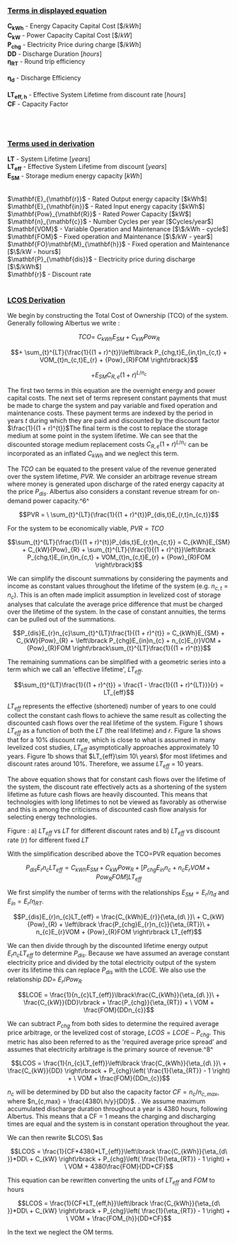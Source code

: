 
<h3><u> Terms in displayed equation </u></h3>

$\mathbf{C}_{\mathbf{kWh}}$        -       Energy Capacity Capital Cost             [$\$/kWh$]
<br>
$\mathbf{C}_{\mathbf{kW}}$         -       Power Capacity Capital Cost              [$\$/kW$]
<br>
$\mathbf{P}_{\mathbf{chg}}$        -       Electricity Price during charge          [$\$/kWh$]
<br>
$\mathbf{DD}$                      -       Discharge Duration                       [$hours$]
<br>
$\mathbf{\eta}_{\mathbf{RT}}$      -       Round trip efficiency                    
<br>
$\mathbf{\eta}_{\mathbf{d}}$       -       Discharge Efficiency                     
<br>
$\mathbf{L}\mathbf{T}_{\mathbf{eff,h}}$ -  Effective System Lifetime from discount rate [$hours$]
<br>
$\mathbf{CF}$                        -     Capacity Factor                          


<br>
<br>


<h3><u> Terms used in derivation </u></h3>

$\mathbf{LT}$                    -         System Lifetime                          [$years$]
<br>
$\mathbf{L}\mathbf{T}_{\mathbf{eff}}$   -  Effective System Lifetime from discount  [$years$]
<br>
$\mathbf{E}_{\mathbf{SM}}$             -   Storage medium energy capacity           [$kWh$]

<br>
$\mathbf{E}_{\mathbf{r}}$              -   Rated Output energy capacity             [$kWh$]

<br>
$\mathbf{E}_{\mathbf{in}}$             -   Rated Input energy capacity              [$kWh$]

<br>
$\mathbf{Pow}_{\mathbf{R}}$            -   Rated Power Capacity                     [$kW$]

<br>
$\mathbf{n}_{\mathbf{c}}$              -   Number Cycles per year                   [$Cycles/year$]

<br>
$\mathbf{VOM}$                         -   Variable Operation and Maintenance       [$\$/kWh - cycle$]

<br>
$\mathbf{FOM}$                         -   Fixed operation and Maintenance          [$\$/kW - year$]

<br>
$\mathbf{FO}\mathbf{M}_{\mathbf{h}}$   -   Fixed operation and Maintenance          [$\$/kW - hours$]

<br>
$\mathbf{P}_{\mathbf{dis}}$            -   Electricity price during discharge       [$\$/kWh$]

<br>
$\mathbf{r}$                           -   Discount rate                            


<br>
<br>

<h3><u> LCOS Derivation </u></h3>

We begin by constructing
the Total Cost of Ownership (TCO) of the system. Generally following
Albertus we write :

$$TCO = \ C_{kWh}E_{SM} + C_{kW}{Pow}_{R}$$

$$+ \sum_{t}^{LT}{\frac{1}{(1 + r)^{t}}\left\lbrack P_{chg,t}E_{in,t}n_{c,t} + VOM_{t}n_{c,t}E_{r} + {Pow}_{R}FOM \right\rbrack}$$

$$+ E_{SM}C_{R,e}(1 + r)^{L/n_{c}}$$

The first two terms in this equation are the overnight energy and power
capital costs. The next set of terms represent constant payments that
must be made to charge the system and pay variable and fixed operation
and maintenance costs. These payment terms are indexed by the period in
years $t$ during which they are paid and discounted by the discount
factor $\frac{1}{(1 + r)^{t}}$The final term is the cost to replace the
storage medium at some point in the system lifetime. We can see that the
discounted storage medium replacement costs $C_{R,e}(1 + r)^{L/n_{c}}$
can be incorporated as an inflated $C_{kWh}$ and we neglect this term.

The $TCO$ can be equated to the present value of the revenue generated
over the system lifetime, $PVR$. We consider an arbitrage revenue stream
where money is generated upon discharge of the rated energy capacity at
the price $P_{dis}$. Albertus also considers a constant revenue stream
for on-demand power capacity.^6^

$$PVR = \ \sum_{t}^{LT}{\frac{1}{(1 + r)^{t}}P_{dis,t}E_{r,t}n_{c,t}}$$

For the system to be economically viable, $PVR = TCO$

$$\sum_{t}^{LT}{\frac{1}{(1 + r)^{t}}P_{dis,t}E_{r,t}n_{c,t}} = C_{kWh}E_{SM} + C_{kW}{Pow}_{R} + \sum_{t}^{LT}{\frac{1}{(1 + r)^{t}}\left\lbrack P_{chg,t}E_{in,t}n_{c,t} + VOM_{t}n_{c,t}E_{r} + {Pow}_{R}FOM \right\rbrack}$$

We can simplify the discount summations by considering the payments and
income as constant values throughout the lifetime of the system (e.g.
$n_{c,t} = n_{c}$). This is an often made implicit assumption in
levelized cost of storage analyses that calculate the average price
difference that must be charged over the lifetime of the system. In the
case of constant annuities, the terms can be pulled out of the
summations.

$$P_{dis}E_{r}n_{c}\sum_{t}^{LT}\frac{1}{(1 + r)^{t}} = C_{kWh}E_{SM} + C_{kW}{Pow}_{R} + \left\lbrack P_{chg}E_{in}n_{c} + n_{c}E_{r}VOM + {Pow}_{R}FOM \right\rbrack\sum_{t}^{LT}\frac{1}{(1 + r)^{t}}$$

The remaining summations can be simplified with a geometric series into
a term which we call an 'effective lifetime', $LT_{eff}$.

$$\sum_{t}^{LT}\frac{1}{(1 + r)^{t}} = \frac{1 - \frac{1}{(1 + r)^{LT}}}{r} = LT_{eff}$$

$LT_{eff}$ represents the effective (shortened) number of years to one
could collect the constant cash flows to achieve the same result as
collecting the discounted cash flows over the real lifetime of the
system. Figure 1 shows $LT_{eff}$ as a function of both the $LT$ (the
real lifetime) and $r$. Figure 1a shows that for a 10% discount rate,
which is close to what is assumed in many levelized cost studies,
$LT_{eff}$ asymptotically approaches approximately 10 years. Figure 1b
shows that $LT_{eff}\sim 10\ years\ $for most lifetimes and discount
rates around 10%. Therefore, we assume $LT_{eff}$ = 10 years.

The above equation shows that for constant cash flows over the lifetime
of the system, the discount rate effectively acts as a shortening of the
system lifetime as future cash flows are heavily discounted. This means
that technologies with long lifetimes to not be viewed as favorably as
otherwise and this is among the criticisms of discounted cash flow
analysis for selecting energy technologies.


Figure : a) $LT_{eff}$ vs $LT$ for different discount rates and b)
$LT_{eff}$ vs discount rate (r) for different fixed $LT$

With the simplification described above the TCO=PVR equation becomes

$$P_{dis}E_{r}n_{c}LT_{eff} = C_{kWh}E_{SM} + C_{kW}{Pow}_{R} + \left\lbrack P_{chg}E_{in}n_{c} + n_{c}E_{r}VOM + {Pow}_{R}FOM \right\rbrack LT_{eff}$$

We first simplify the number of terms with the relationships
$E_{SM} = E_{r}/\eta_{d}$ and $E_{in} = E_{r}/\eta_{RT}$.

$$P_{dis}E_{r}n_{c}LT_{eff} = \frac{C_{kWh}E_{r}}{\eta_{d\ }}\  + C_{kW}{Pow}_{R} + \left\lbrack \frac{P_{chg}E_{r}n_{c}}{\eta_{RT}}\  + n_{c}E_{r}VOM + {Pow}_{R}FOM \right\rbrack LT_{eff}$$

We can then divide through by the discounted lifetime energy output
$E_{r}n_{c}LT_{eff}$ to determine $P_{dis}$. Because we have assumed an
average constant electricity price and divided by the total electricity
output of the system over its lifetime this can replace $P_{dis}$ with
the LCOE. We also use the relationship $DD = \ E_{r}/{Pow}_{R}$

$$LCOE = \frac{1}{n_{c}LT_{eff}}\lbrack\frac{C_{kWh}}{\eta_{d\ }}\  + \frac{C_{kW}}{DD}\rbrack + \frac{P_{chg}}{\eta_{RT}} + \ VOM + \frac{FOM}{DDn_{c}}$$

We can subtract $P_{chg}$ from both sides to determine the required
average price arbitrage, or the levelized cost of storage,
$LCOS = {LCOE - P}_{chg}$. This metric has also been referred to as the
'required average price spread' and assumes that electricity arbitrage
is the primary source of revenue.^8^

$$LCOS = \frac{1}{n_{c}LT_{eff}}\left\lbrack \frac{C_{kWh}}{\eta_{d\ }}\  + \frac{C_{kW}}{DD} \right\rbrack + P_{chg}\left( \frac{1}{\eta_{RT}} - 1 \right) + \ VOM + \frac{FOM}{DDn_{c}}$$

$n_{c}$ will be determined by DD but also the capacity factor
$CF = n_{c}/n_{c,max}$, where $n_{c,max} = \frac{4380\ h/y}{DD}$. . We
assume maximum accumulated discharge duration throughout a year is 4380
hours, following Albertus. This means that a CF = 1 means the charging
and discharging times are equal and the system is in constant operation
throughout the year.

We can then rewrite $LCOS\ $as

$$LCOS = \frac{1}{CF*4380*LT_{eff}}\left\lbrack \frac{C_{kWh}}{\eta_{d\ }}*DD\  + C_{kW} \right\rbrack + P_{chg}\left( \frac{1}{\eta_{RT}} - 1 \right) + \ VOM + 4380\frac{FOM}{DD*CF}$$

This equation can be rewritten converting the units of $LT_{eff}$ and
$FOM$ to hours

$$LCOS = \frac{1}{CF*LT_{eff,h}}\left\lbrack \frac{C_{kWh}}{\eta_{d\ }}*DD\  + C_{kW} \right\rbrack + P_{chg}\left( \frac{1}{\eta_{RT}} - 1 \right) + \ VOM + \frac{FOM_{h}}{DD*CF}$$

In the text we neglect the OM terms.

